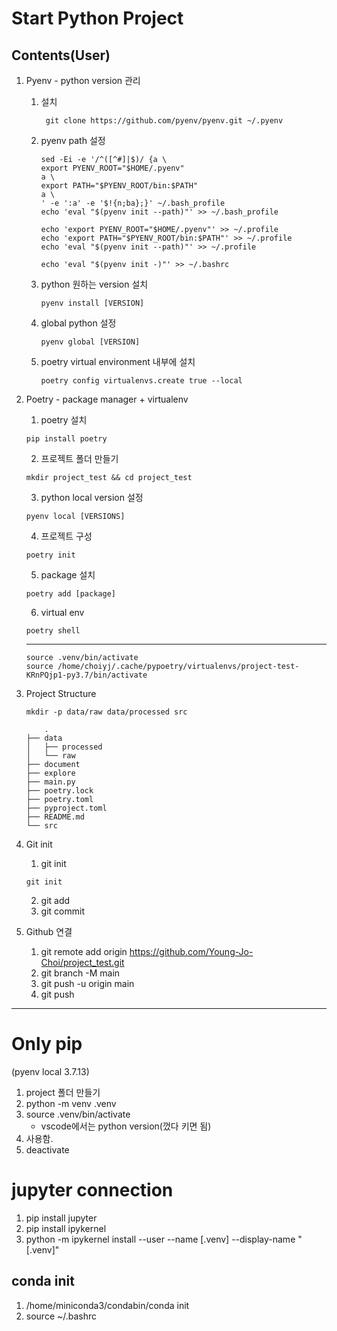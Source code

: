 # Start Python Project
## Contents(User)
1. Pyenv - python version 관리 
    1. 설치
        ```
         git clone https://github.com/pyenv/pyenv.git ~/.pyenv
         ```
    2. pyenv path 설정
        ```
        sed -Ei -e '/^([^#]|$)/ {a \
        export PYENV_ROOT="$HOME/.pyenv"
        a \
        export PATH="$PYENV_ROOT/bin:$PATH"
        a \
        ' -e ':a' -e '$!{n;ba};}' ~/.bash_profile
        echo 'eval "$(pyenv init --path)"' >> ~/.bash_profile

        echo 'export PYENV_ROOT="$HOME/.pyenv"' >> ~/.profile
        echo 'export PATH="$PYENV_ROOT/bin:$PATH"' >> ~/.profile
        echo 'eval "$(pyenv init --path)"' >> ~/.profile

        echo 'eval "$(pyenv init -)"' >> ~/.bashrc
        ```
    3. python 원하는 version 설치
        ```
        pyenv install [VERSION]
        ```
    4. global python  설정
        ```
        pyenv global [VERSION]
        ```
    5. poetry virtual environment 내부에 설치
        ```
        poetry config virtualenvs.create true --local
        ```

2. Poetry - package manager + virtualenv
    1. poetry 설치
    ```
    pip install poetry
    ```
    2. 프로젝트 폴더 만들기
    ```
    mkdir project_test && cd project_test
    ```
    3. python local version 설정
    ```
    pyenv local [VERSIONS]
    ```
    4. 프로젝트 구성
    ```
    poetry init
    ```
    5. package 설치
    ```
    poetry add [package]
    ```
    6. virtual env 
    ```
    poetry shell
    ```
    -----
    ```
    source .venv/bin/activate
    source /home/choiyj/.cache/pypoetry/virtualenvs/project-test-KRnPQjp1-py3.7/bin/activate
    ```
3. Project Structure
    ```
    mkdir -p data/raw data/processed src
    ```

    ```
        .
    ├── data
    │   ├── processed
    │   └── raw
    ├── document
    ├── explore
    ├── main.py
    ├── poetry.lock
    ├── poetry.toml
    ├── pyproject.toml
    ├── README.md
    └── src
    ```
4. Git init
    1. git init
    ```
    git init
    ```
    2. git add
    3. git commit

5. Github 연결
    1. git remote add origin https://github.com/Young-Jo-Choi/project_test.git
    2. git branch -M main
    3. git push -u origin main
    4. git push

---
# Only pip
(pyenv local 3.7.13)
1. project 폴더 만들기
2. python -m venv .venv
3. source .venv/bin/activate 
    - vscode에서는 python version(껐다 키면 됨)
4. 사용함.
5. deactivate

# jupyter connection
1. pip install jupyter
2. pip install ipykernel
3. python -m ipykernel install --user --name [.venv] --display-name "[.venv]"

## conda init
1. /home/miniconda3/condabin/conda init
2. source ~/.bashrc
